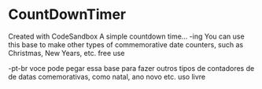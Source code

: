 # CountDownTimer
Created with CodeSandbox
A simple countdown time...
-ing
You can use this base to make other types of commemorative date counters, such as Christmas, New Years, etc. free use

-pt-br
voce pode pegar essa base para fazer outros tipos de contadores de de datas comemorativas, como natal, ano novo etc. uso livre